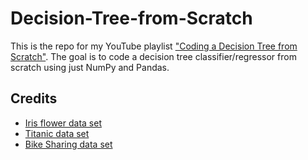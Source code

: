 # Decision-Tree-from-Scratch

This is the repo for my YouTube playlist ["Coding a Decision Tree from Scratch"](https://www.youtube.com/watch?v=y6DmpG_PtN0&list=PLPOTBrypY74xS3WD0G_uzqPjCQfU6IRK-). The goal is to code a decision tree classifier/regressor from scratch using just NumPy and Pandas.

## Credits
- [Iris flower data set](https://www.kaggle.com/uciml/iris)
- [Titanic data set](https://www.kaggle.com/c/titanic)
- [Bike Sharing data set](https://www.kaggle.com/marklvl/bike-sharing-dataset)
